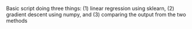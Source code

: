 Basic script doing three things: (1) linear regression using sklearn, (2) gradient descent using numpy, and (3) comparing the output from the two methods
